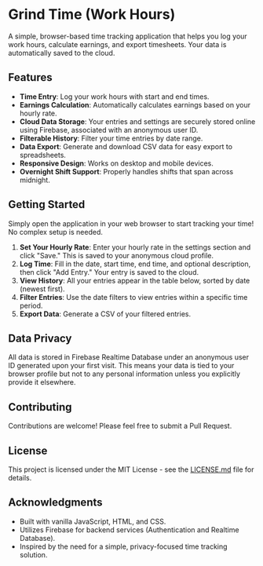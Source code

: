 # Grind Time (Work Hours)

A simple, browser-based time tracking application that helps you log your work hours, calculate earnings, and export timesheets. Your data is automatically saved to the cloud.

## Features

- **Time Entry**: Log your work hours with start and end times.
- **Earnings Calculation**: Automatically calculates earnings based on your hourly rate.
- **Cloud Data Storage**: Your entries and settings are securely stored online using Firebase, associated with an anonymous user ID.
- **Filterable History**: Filter your time entries by date range.
- **Data Export**: Generate and download CSV data for easy export to spreadsheets.
- **Responsive Design**: Works on desktop and mobile devices.
- **Overnight Shift Support**: Properly handles shifts that span across midnight.

## Getting Started

Simply open the application in your web browser to start tracking your time! No complex setup is needed.

1.  **Set Your Hourly Rate**: Enter your hourly rate in the settings section and click "Save." This is saved to your anonymous cloud profile.
2.  **Log Time**: Fill in the date, start time, end time, and optional description, then click "Add Entry." Your entry is saved to the cloud.
3.  **View History**: All your entries appear in the table below, sorted by date (newest first).
4.  **Filter Entries**: Use the date filters to view entries within a specific time period.
5.  **Export Data**: Generate a CSV of your filtered entries.

## Data Privacy

All data is stored in Firebase Realtime Database under an anonymous user ID generated upon your first visit. This means your data is tied to your browser profile but not to any personal information unless you explicitly provide it elsewhere.

## Contributing

Contributions are welcome! Please feel free to submit a Pull Request.

## License

This project is licensed under the MIT License - see the [LICENSE.md](license.md) file for details.

## Acknowledgments

- Built with vanilla JavaScript, HTML, and CSS.
- Utilizes Firebase for backend services (Authentication and Realtime Database).
- Inspired by the need for a simple, privacy-focused time tracking solution.
